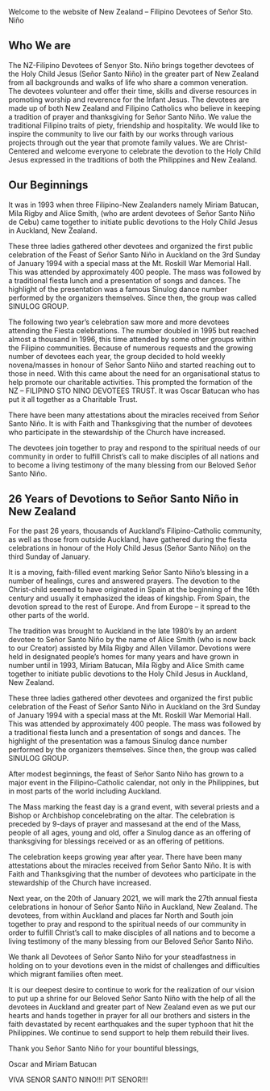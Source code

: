 Welcome to the website of New Zealand – Filipino Devotees of Señor Sto. Niño

## Who We are
The NZ-Filipino Devotees of Senyor Sto. Niño brings together devotees of the Holy Child Jesus (Señor Santo Niño) in the greater part of New Zealand from all backgrounds and walks of life who share a common veneration. The devotees volunteer and offer their time, skills and diverse resources in promoting worship and reverence for the Infant Jesus. The devotees are made up of both New Zealand and Filipino Catholics who believe in keeping a tradition of prayer and thanksgiving for Señor Santo Niño. We value the traditional Filipino traits of piety, friendship and hospitality. We would like to inspire the community to live our faith by our works through various projects through out the year that promote family values. We are Christ-Centered and welcome everyone to celebrate the devotion to the Holy Child Jesus expressed in the traditions of both the Philippines and New Zealand.

## Our Beginnings
It was in 1993 when three Filipino-New Zealanders namely Miriam Batucan, Mila Rigby and Alice Smith, (who are ardent devotees of Señor Santo Niño de Cebu) came together to initiate public devotions to the Holy Child Jesus in Auckland, New Zealand.

These three ladies gathered other devotees and organized the first public celebration of the Feast of Señor Santo Niño in Auckland on the 3rd Sunday of January 1994 with a special mass at the Mt. Roskill War Memorial Hall. This was attended by approximately 400 people. The mass was followed by a traditional fiesta lunch and a presentation of songs and dances. The highlight of the presentation was a famous Sinulog dance number performed by the organizers themselves. Since then, the group was called SINULOG GROUP.

The following two year’s celebration saw more and more devotees attending the Fiesta celebrations. The number doubled in 1995 but reached almost a thousand in 1996, this time attended by some other groups within the Filipino communities. Because of numerous requests and the growing number of devotees each year, the group decided to hold weekly novena/masses in honour of Señor Santo Niño and started reaching out to those in need. With this came about the need for an organisational status to help promote our charitable activities. This prompted the formation of the NZ – FILIPINO STO NINO DEVOTEES TRUST. It was Oscar Batucan who has put it all together as a Charitable Trust.

There have been many attestations about the miracles received from Señor Santo Niño. It is with Faith and Thanksgiving that the number of devotees who participate in the stewardship of the Church have increased.

The devotees join together to pray and respond to the spiritual needs of our community in order to fulfill Christ’s call to make disciples of all nations and to become a living testimony of the many blessing from our Beloved Señor Santo Niño.

## 26 Years of Devotions to Señor Santo Niño in New Zealand
For the past 26 years, thousands of Auckland’s Filipino-Catholic community, as well as those from outside Auckland, have gathered during the fiesta celebrations in honour of the Holy Child Jesus (Señor Santo Niño) on the third Sunday of January.

It is a moving, faith-filled event marking Señor Santo Niño’s blessing in a number of healings, cures and answered prayers. The devotion to the Christ-child seemed to have originated in Spain at the beginning of the 16th century and usually it emphasized the ideas of kingship. From Spain, the devotion spread to the rest of Europe. And from Europe – it spread to the other parts of the world.

The tradition was brought to Auckland in the late 1980’s by an ardent devotee to Señor Santo Niño by the name of Alice Smith (who is now back to our Creator) assisted by Mila Rigby and Allen Villamor. Devotions were held in designated people’s homes for many years and have grown in number until in 1993, Miriam Batucan, Mila Rigby and Alice Smith came together to initiate public devotions to the Holy Child Jesus in Auckland, New Zealand.

These three ladies gathered other devotees and organized the first public celebration of the Feast of Señor Santo Niño in Auckland on the 3rd Sunday of January 1994 with a special mass at the Mt. Roskill War Memorial Hall. This was attended by approximately 400 people. The mass was followed by a traditional fiesta lunch and a presentation of songs and dances. The highlight of the presentation was a famous Sinulog dance number performed by the organizers themselves. Since then, the group was called SINULOG GROUP.

After modest beginnings, the feast of Señor Santo Niño has grown to a major event in the Filipino-Catholic calendar, not only in the Philippines, but in most parts of the world including Auckland.

The Mass marking the feast day is a grand event, with several priests and a Bishop or Archbishop concelebrating on the altar. The celebration is preceded by 9-days of prayer and massesand at the end of the Mass, people of all ages, young and old, offer a Sinulog dance as an offering of thanksgiving for blessings received or as an offering of petitions.

The celebration keeps growing year after year. There have been many attestations about the miracles received from Señor Santo Niño. It is with Faith and Thanksgiving that the number of devotees who participate in the stewardship of the Church have increased.

Next year, on the 20th of January 2021, we will mark the 27th annual fiesta celebrations in honour of Señor Santo Niño in Auckland, New Zealand. The devotees, from within Auckland and places far North and South join together to pray and respond to the spiritual needs of our community in order to fulfill Christ’s call to make disciples of all nations and to become a living testimony of the many blessing from our Beloved Señor Santo Niño.

We thank all Devotees of Señor Santo Niño for your steadfastness in holding on to your devotions even in the midst of challenges and difficulties which migrant families often meet.

It is our deepest desire to continue to work for the realization of our vision to put up a shrine for our Beloved Señor Santo Niño with the help of all the devotees in Auckland and greater part of New Zealand even as we put our hearts and hands together in prayer for all our brothers and sisters in the faith devastated by recent earthquakes and the super typhoon that hit the Philippines. We continue to send support to help them rebuild their lives.

Thank you Señor Santo Niño for your bountiful blessings,

Oscar and Miriam Batucan

VIVA SENOR SANTO NINO!!! PIT SENOR!!!
